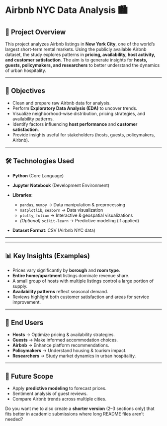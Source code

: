 # Airbnb NYC Data Analysis 🏙️

## 📌 Project Overview

This project analyzes Airbnb listings in **New York City**, one of the world’s largest short-term rental markets. Using the publicly available Airbnb dataset, the study explores patterns in **pricing, availability, host activity, and customer satisfaction**. The aim is to generate insights for **hosts, guests, policymakers, and researchers** to better understand the dynamics of urban hospitality.

---

## 🎯 Objectives

* Clean and prepare raw Airbnb data for analysis.
* Perform **Exploratory Data Analysis (EDA)** to uncover trends.
* Visualize neighborhood-wise distribution, pricing strategies, and availability patterns.
* Identify factors influencing **host performance** and **customer satisfaction**.
* Provide insights useful for stakeholders (hosts, guests, policymakers, Airbnb).

---

## 🛠️ Technologies Used

* **Python** (Core Language)
* **Jupyter Notebook** (Development Environment)
* **Libraries**:

  * `pandas`, `numpy` → Data manipulation & preprocessing
  * `matplotlib`, `seaborn` → Data visualization
  * `plotly`, `folium` → Interactive & geospatial visualizations
  * *(Optional)* `scikit-learn` → Predictive modeling (if applied)
* **Dataset Format**: CSV (Airbnb NYC data)

---
---

## 📊 Key Insights (Examples)

* Prices vary significantly by **borough** and **room type**.
* **Entire home/apartment** listings dominate revenue share.
* A small group of hosts with multiple listings control a large portion of supply.
* **Availability patterns** reflect seasonal demand.
* Reviews highlight both customer satisfaction and areas for service improvement.

---

## 👥 End Users

* **Hosts** → Optimize pricing & availability strategies.
* **Guests** → Make informed accommodation choices.
* **Airbnb** → Enhance platform recommendations.
* **Policymakers** → Understand housing & tourism impact.
* **Researchers** → Study market dynamics in urban hospitality.

---

## 📌 Future Scope

* Apply **predictive modeling** to forecast prices.
* Sentiment analysis of guest reviews.
* Compare Airbnb trends across multiple cities.

Do you want me to also create a **shorter version** (2–3 sections only) that fits better in academic submissions where long README files aren’t needed?
